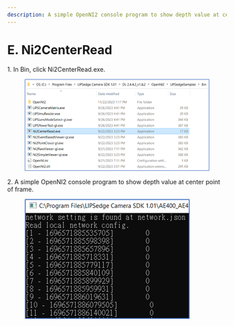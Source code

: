 ```yaml
---
description: A simple OpenNI2 console program to show depth value at center point of frame.
---
```


# E. Ni2CenterRead

1\. In Bin, click Ni2CenterRead.exe.

<figure><img src="../../.gitbook/assets/image (64).png" alt=""><figcaption></figcaption></figure>

2\. A simple OpenNI2 console program to show depth value at center point of frame.

<figure><img src="../../.gitbook/assets/image (59).png" alt=""><figcaption></figcaption></figure>
